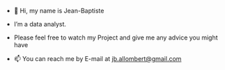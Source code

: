 - 👋 Hi, my name is Jean-Baptiste
- I’m a data analyst.
 

- Please feel free to watch my Project and give me any advice you might have
    
- 📫 You can reach me by E-mail at jb.allombert@gmail.com
  
<!---
JBaptisteAll/JBaptisteAll is a ✨ special ✨ repository because its `README.md` (this file) appears on your GitHub profile.
You can click the Preview link to take a look at your changes.
--->
